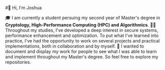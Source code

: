#👋 Hi, I'm Joshua

<!--
**joshhh7/joshhh7** is a ✨ _special_ ✨ repository because its `README.md` (this file) appears on your GitHub profile.

Here are some ideas to get you started:

- 🔭 I’m currently working on ...
- 🌱 I’m currently learning ...
- 👯 I’m looking to collaborate on ...
- 🤔 I’m looking for help with ...
- 💬 Ask me about ...
- 📫 How to reach me: ...
- 😄 Pronouns: ...
- ⚡ Fun fact: ...
-->

🎓 I am currently a student persuing my second year of Master's degree in **Cryptology, High-Performance Computing (HPC) and Algorithmics**.
🧑‍💻 Throughout my studies, I've developed a deep interest in secure systems, performance enhancement and optimization. To put what I've learned into practice, I've had the opportunity to work on several projects and practical implementations, both in collaboration and by myself.
🔭 I wanted to document and display my work for people to see what I was able to learn and implement throughout my Master's degree. So feel free to explore my repositories.

